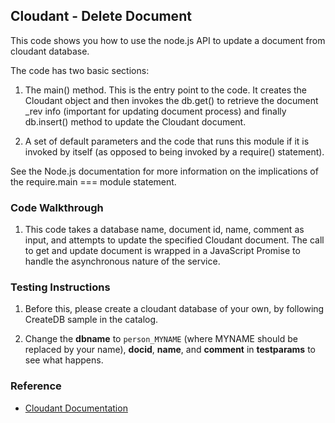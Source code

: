## Cloudant - Delete Document

This code shows you how to use the node.js API to update a document from cloudant database. 

The code has two basic sections:

1. The main() method. This is the entry point to the code. It creates the Cloudant object and then invokes the db.get() to retrieve the document _rev info (important for updating document process) and finally db.insert() method to update the Cloudant document.

2. A set of default parameters and the code that runs this module if it is invoked by itself (as opposed to being invoked by a require() statement).

See the Node.js documentation for more information on the implications of the require.main === module statement.

### Code Walkthrough
1. This code takes a database name, document id, name, comment as input, and attempts to update the specified Cloudant document. The call to get and update document is wrapped in a JavaScript Promise to handle the asynchronous nature of the service.

### Testing Instructions
1. Before this, please create a cloudant database of your own, by following CreateDB sample in the catalog.

2. Change the **dbname** to `person_MYNAME` (where MYNAME should be replaced by your name), **docid**, **name**, and **comment** in **testparams** to see what happens.

### Reference
* [Cloudant Documentation](https://docs.cloudant.com/)